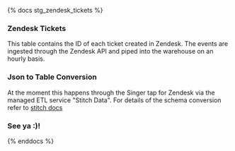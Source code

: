 {% docs stg_zendesk_tickets %}

### Zendesk Tickets

This table contains the ID of each ticket created in Zendesk. The events are
ingested through the Zendesk API and piped into the warehouse on an hourly basis.

### Json to Table Conversion
At the moment this happens through the Singer tap for Zendesk via the managed
ETL service "Stitch Data". For details of the schema conversion refer to
[stitch docs](https://www.stitchdata.com/docs/integrations/saas/zendesk#tickets)

### See ya :)!

{% enddocs %}
